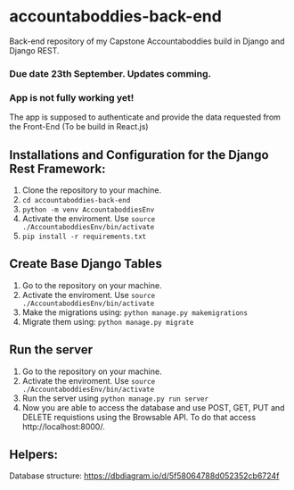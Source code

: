 # accountaboddies-back-end

Back-end repository of my Capstone Accountaboddies build in Django and Django REST.


### Due date 23th September. Updates comming. 
### App is not fully working yet!

The app is supposed to authenticate and provide the data requested from the Front-End (To be build in React.js)

## Installations and Configuration for the Django Rest Framework:
1. Clone the repository to your machine.
2. ``` cd accountaboddies-back-end ```
3. ```python -m venv AccountaboddiesEnv```
4. Activate the enviroment. Use ``` source ./AccountaboddiesEnv/bin/activate ```
5. ``` pip install -r requirements.txt ```



## Create Base Django Tables
1. Go to the repository on your machine.
2. Activate the enviroment. Use ``` source ./AccountaboddiesEnv/bin/activate ```
3. Make the migrations using:
``` python manage.py makemigrations  ```
4. Migrate them using:
``` python manage.py migrate ```

## Run the server
1. Go to the repository on your machine.
2. Activate the enviroment. Use ``` source ./AccountaboddiesEnv/bin/activate ```
3. Run the server using ```python manage.py run server ```
4. Now you are able to access the database and use POST, GET, PUT and DELETE requistions using the Browsable API. To do that access http://localhost:8000/.

## Helpers:
Database structure: https://dbdiagram.io/d/5f58064788d052352cb6724f
